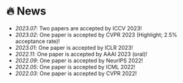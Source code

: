 # 🔥 News

- *2023.07*: Two papers are accepted by ICCV 2023!
- *2023.02*: One paper is accepted by CVPR 2023 (Highlight; 2.5% acceptance rate)!
- *2023.01*: One paper is accepted by ICLR 2023!
- *2022.11*: One paper is accepted by AAAI 2023 (oral)!
- *2022.09*: One paper is accepted by NeurIPS 2022!
- *2022.05*: One paper is accepted by ICML 2022!
- *2022.03*: One paper is accepted by CVPR 2022!

  

